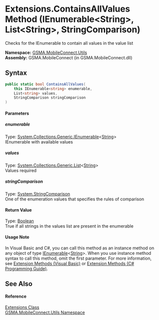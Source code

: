 Extensions.ContainsAllValues Method (IEnumerable&lt;String>, List&lt;String>, StringComparison)
===============================================================================================
Checks for the IEnumerable to contain all values in the value list

**Namespace:** [GSMA.MobileConnect.Utils][1]  
**Assembly:** GSMA.MobileConnect (in GSMA.MobileConnect.dll)

Syntax
------

```csharp
public static bool ContainsAllValues(
	this IEnumerable<string> enumerable,
	List<string> values,
	StringComparison stringComparison
)
```

#### Parameters

##### *enumerable*
Type: [System.Collections.Generic.IEnumerable][2]&lt;[String][3]>  
IEnumerable with available values

##### *values*
Type: [System.Collections.Generic.List][4]&lt;[String][3]>  
Values required

##### *stringComparison*
Type: [System.StringComparison][5]  
One of the enumeration values that specifies the rules of comparison

#### Return Value
Type: [Boolean][6]  
True if all strings in the values list are present in the enumerable
#### Usage Note
In Visual Basic and C#, you can call this method as an instance method on any object of type [IEnumerable][2]&lt;[String][3]>. When you use instance method syntax to call this method, omit the first parameter. For more information, see [Extension Methods (Visual Basic)][7] or [Extension Methods (C# Programming Guide)][8].

See Also
--------

#### Reference
[Extensions Class][9]  
[GSMA.MobileConnect.Utils Namespace][1]  

[1]: ../README.md
[2]: http://msdn.microsoft.com/en-us/library/9eekhta0
[3]: http://msdn.microsoft.com/en-us/library/s1wwdcbf
[4]: http://msdn.microsoft.com/en-us/library/6sh2ey19
[5]: http://msdn.microsoft.com/en-us/library/8d9k4871
[6]: http://msdn.microsoft.com/en-us/library/a28wyd50
[7]: http://msdn.microsoft.com/en-us/library/bb384936.aspx
[8]: http://msdn.microsoft.com/en-us/library/bb383977.aspx
[9]: README.md
[10]: ../../_icons/Help.png